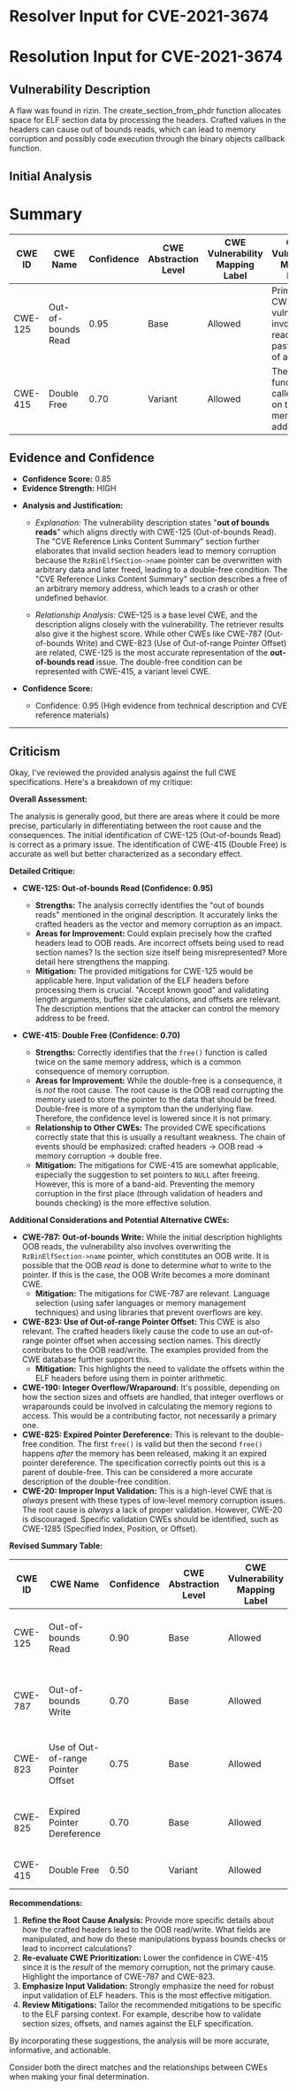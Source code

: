 # Resolver Input for CVE-2021-3674

# Resolution Input for CVE-2021-3674

## Vulnerability Description
A flaw was found in rizin. The create_section_from_phdr function allocates space for ELF section data by processing the headers. Crafted values in the headers can cause out of bounds reads, which can lead to memory corruption and possibly code execution through the binary objects callback function.

## Initial Analysis
# Summary
| CWE ID | CWE Name | Confidence | CWE Abstraction Level | CWE Vulnerability Mapping Label | CWE-Vulnerability Mapping Notes |
|---|---|---|---|---|---|
| CWE-125 | Out-of-bounds Read | 0.95 | Base | Allowed | Primary CWE. The vulnerability involves reading data past the end of a buffer. |
| CWE-415 | Double Free | 0.70 | Variant | Allowed | The `free()` function is called twice on the same memory address. |

## Evidence and Confidence

*   **Confidence Score:** 0.85
*   **Evidence Strength:** HIGH

- **Analysis and Justification:**  
  - *Explanation:* The vulnerability description states "**out of bounds reads**" which aligns directly with CWE-125 (Out-of-bounds Read). The "CVE Reference Links Content Summary" section further elaborates that invalid section headers lead to memory corruption because the `RzBinElfSection->name` pointer can be overwritten with arbitrary data and later freed, leading to a double-free condition. The "CVE Reference Links Content Summary" section describes a free of an arbitrary memory address, which leads to a crash or other undefined behavior.
  
  - *Relationship Analysis:* CWE-125 is a base level CWE, and the description aligns closely with the vulnerability. The retriever results also give it the highest score. While other CWEs like CWE-787 (Out-of-bounds Write) and CWE-823 (Use of Out-of-range Pointer Offset) are related, CWE-125 is the most accurate representation of the **out-of-bounds read** issue. The double-free condition can be represented with CWE-415, a variant level CWE.

- **Confidence Score:**  
  - Confidence: 0.95 (High evidence from technical description and CVE reference materials)

---

## Criticism
Okay, I've reviewed the provided analysis against the full CWE specifications. Here's a breakdown of my critique:

**Overall Assessment:**

The analysis is generally good, but there are areas where it could be more precise, particularly in differentiating between the root cause and the consequences. The initial identification of CWE-125 (Out-of-bounds Read) is correct as a primary issue. The identification of CWE-415 (Double Free) is accurate as well but better characterized as a secondary effect.

**Detailed Critique:**

*   **CWE-125: Out-of-bounds Read (Confidence: 0.95)**
    *   **Strengths:** The analysis correctly identifies the "out of bounds reads" mentioned in the original description. It accurately links the crafted headers as the vector and memory corruption as an impact.
    *   **Areas for Improvement:** Could explain precisely how the crafted headers lead to OOB reads. Are incorrect offsets being used to read section names? Is the section size itself being misrepresented? More detail here strengthens the mapping.
    *   **Mitigation:** The provided mitigations for CWE-125 would be applicable here. Input validation of the ELF headers before processing them is crucial. "Accept known good" and validating length arguments, buffer size calculations, and offsets are relevant. The description mentions that the attacker can control the memory address to be freed.

*   **CWE-415: Double Free (Confidence: 0.70)**
    *   **Strengths:** Correctly identifies that the `free()` function is called twice on the same memory address, which is a common consequence of memory corruption.
    *   **Areas for Improvement:** While the double-free is a consequence, it is *not* the root cause. The root cause is the OOB read corrupting the memory used to store the pointer to the data that should be freed. Double-free is more of a symptom than the underlying flaw. Therefore, the confidence level is lowered since it is not primary.
    *   **Relationship to Other CWEs:** The provided CWE specifications correctly state that this is usually a resultant weakness. The chain of events should be emphasized: crafted headers -> OOB read -> memory corruption -> double free.
    *   **Mitigation:**  The mitigations for CWE-415 are somewhat applicable, especially the suggestion to set pointers to `NULL` after freeing. However, this is more of a band-aid. Preventing the memory corruption in the first place (through validation of headers and bounds checking) is the more effective solution.

**Additional Considerations and Potential Alternative CWEs:**

*   **CWE-787: Out-of-bounds Write:** While the initial description highlights OOB reads, the vulnerability also involves overwriting the `RzBinElfSection->name` pointer, which constitutes an OOB write. It is possible that the OOB *read* is done to determine *what* to write to the pointer. If this is the case, the OOB Write becomes a more dominant CWE.
    *   **Mitigation:** The mitigations for CWE-787 are relevant. Language selection (using safer languages or memory management techniques) and using libraries that prevent overflows are key.
*   **CWE-823: Use of Out-of-range Pointer Offset:** This CWE is also relevant. The crafted headers likely cause the code to use an out-of-range pointer offset when accessing section names. This directly contributes to the OOB read/write. The examples provided from the CWE database further support this.
    *   **Mitigation:** This highlights the need to validate the offsets within the ELF headers before using them in pointer arithmetic.
*   **CWE-190: Integer Overflow/Wraparound:** It's possible, depending on how the section sizes and offsets are handled, that integer overflows or wraparounds could be involved in calculating the memory regions to access. This would be a contributing factor, not necessarily a primary one.
*   **CWE-825: Expired Pointer Dereference:** This is relevant to the double-free condition. The first `free()` is valid but then the second `free()` happens *after* the memory has been released, making it an expired pointer dereference. The specification correctly points out this is a parent of double-free. This can be considered a more accurate description of the double-free condition.
*   **CWE-20: Improper Input Validation:** This is a high-level CWE that is *always* present with these types of low-level memory corruption issues. The root cause is *always* a lack of proper validation. However, CWE-20 is discouraged. Specific validation CWEs should be identified, such as CWE-1285 (Specified Index, Position, or Offset).

**Revised Summary Table:**

| CWE ID | CWE Name | Confidence | CWE Abstraction Level | CWE Vulnerability Mapping Label | CWE-Vulnerability Mapping Notes |
|---|---|---|---|---|---|
| CWE-125 | Out-of-bounds Read | 0.90 | Base | Allowed | Primary CWE. The vulnerability involves reading data past the end of a buffer. |
| CWE-787 | Out-of-bounds Write | 0.70 | Base | Allowed | Secondary CWE. Invalid section headers may overwrite the `RzBinElfSection->name` pointer. |
| CWE-823 | Use of Out-of-range Pointer Offset | 0.75 | Base | Allowed | Secondary CWE. Crafted section headers likely cause out-of-range offsets. |
| CWE-825 | Expired Pointer Dereference | 0.70 | Base | Allowed | Secondary CWE. Describes the double-free as dereferencing expired memory. |
| CWE-415 | Double Free | 0.50 | Variant | Allowed | Consequence of memory corruption. |

**Recommendations:**

1.  **Refine the Root Cause Analysis:** Provide more specific details about *how* the crafted headers lead to the OOB read/write. What fields are manipulated, and how do these manipulations bypass bounds checks or lead to incorrect calculations?
2.  **Re-evaluate CWE Prioritization:** Lower the confidence in CWE-415 since it is the *result* of the memory corruption, not the primary cause. Highlight the importance of CWE-787 and CWE-823.
3.  **Emphasize Input Validation:** Strongly emphasize the need for robust input validation of ELF headers. This is the most effective mitigation.
4.  **Review Mitigations:** Tailor the recommended mitigations to be specific to the ELF parsing context. For example, describe how to validate section sizes, offsets, and names against the ELF specification.

By incorporating these suggestions, the analysis will be more accurate, informative, and actionable.

Consider both the direct matches and the relationships between CWEs
when making your final determination.
        